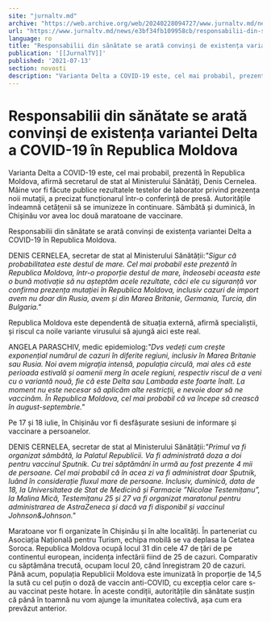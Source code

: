 ```yaml
---
site: "jurnaltv.md"
archive: "https://web.archive.org/web/20240228094727/www.jurnaltv.md/news/e3bf34fb109958cb/responsabilii-din-sanatate-se-arata-"
url: "https://www.jurnaltv.md/news/e3bf34fb109958cb/responsabilii-din-sanatate-se-arata-"
language: ro
title: "Responsabilii din sănătate se arată convinși de existența variantei Delta a COVID-19 în Republica Moldova"
publication: '[[JurnalTV]]'
published: '2021-07-13'
section: novosti
description: "Varianta Delta a COVID-19 este, cel mai probabil, prezentă în Republica Moldova, afirmă secretarul de stat al Ministerului Sănătăți, Denis Cernelea. Mâine vor fi făcute publice rezultatele testelor de laborator privind prezența noii mutații, a precizat funcționarul într-o conferință de presă. Autoritățile îndeamnă cetățenii să se imunizeze în continuare. Sâmbătă și duminică, în Chișinău vor avea loc două maratoane de vaccinare."
---
```


# Responsabilii din sănătate se arată convinși de existența variantei Delta a COVID-19 în Republica Moldova

Varianta Delta a COVID-19 este, cel mai probabil, prezentă în Republica Moldova, afirmă secretarul de stat al Ministerului Sănătăți, Denis Cernelea. Mâine vor fi făcute publice rezultatele testelor de laborator privind prezența noii mutații, a precizat funcționarul într-o conferință de presă. Autoritățile îndeamnă cetățenii să se imunizeze în continuare. Sâmbătă și duminică, în Chișinău vor avea loc două maratoane de vaccinare.

Responsabilii din sănătate se arată convinși de existența variantei Delta a COVID-19 în Republica Moldova.

DENIS CERNELEA, secretar de stat al Ministerului Sănătății:*"Sigur că probabilitatea este destul de mare. Cel mai probabil este prezentă în Republica Moldova, într-o proporție destul de mare, îndeosebi aceasta este o bună motivație să nu așteptăm acele rezultate, căci ele cu siguranță vor confirma prezența mutației în Republica Moldova, inclusiv cazuri de import avem nu doar din Rusia, avem și din Marea Britanie, Germania, Turcia, din Bulgaria."*

Republica Moldova este dependentă de situația externă, afirmă specialiștii, și riscul ca noile variante virusului să ajungă aici este real.

ANGELA PARASCHIV, medic epidemiolog:*"Dvs vedeți cum crește exponențial numărul de cazuri în diferite regiuni, inclusiv în Marea Britanie sau Rusia. Noi avem migrația intensă, populația circulă, mai ales că este perioada estivală și oamenii merg în acele regiuni, respectiv riscul de a veni cu o variantă nouă, fie că este Delta sau Lambada este foarte înalt. La moment nu este necesar să aplicăm alte restricții, e nevoie doar să ne vaccinăm. În Republica Moldova, cel mai probabil că va începe să crească în august-septembrie."*

Pe 17 și 18 iulie, în Chișinău vor fi desfășurate sesiuni de informare și vaccinare a persoanelor.

DENIS CERNELEA, secretar de stat al Ministerului Sănătății:*"Primul va fi organizat sâmbătă, la Palatul Republicii. Va fi administrată doza a doi pentru vaccinul Sputnik. Cu trei săptămâni în urmă au fost prezente 4 mii de persoane. Cel mai probabil că în acea zi va fi administrat doar Sputnik, luând în considerație fluxul mare de persoane. Inclusiv, duminică, data de 18, la Universitatea de Stat de Medicină și Farmacie ”Nicolae Testemițanu”, la Malina Mică, Testemițanu 25 și 27 va fi organizat maratonul pentru administrarea de AstraZeneca și  dacă va fi disponibil și vaccinul Johnson&Johnson."*

Maratoane vor fi organizate în Chișinău și în alte localități. În parteneriat cu Asociația Națională pentru Turism, echipa mobilă se va deplasa la Cetatea Soroca. Republica Moldova ocupă locul 31 din cele 47 de țări de pe continentul european, incidența infectării fiind de 25 de cazuri. Comparativ cu săptămâna trecută, ocupam locul 20, când înregistram 20 de cazuri. Până acum, populația Republicii Moldova este imunizată în proporție de 14,5 la sută cu cel puțin o doză de vaccin anti-COVID, cu excepția celor care s-au vaccinat peste hotare. În aceste condiții, autoritățile din sănătate susțin că până în toamnă nu vom ajunge la imunitatea colectivă, așa cum era prevăzut anterior.